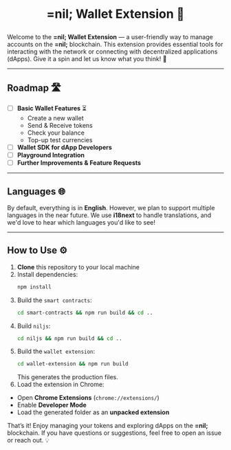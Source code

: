 # <p align="center">=nil; Wallet Extension 🔐</p>

Welcome to the **=nil; Wallet Extension** — a user-friendly way to manage accounts on the **=nil;** blockchain. This extension provides essential tools for interacting with the network or connecting with decentralized applications (dApps). Give it a spin and let us know what you think! 🚀

---

## Roadmap 🛣️

- [ ] **Basic Wallet Features** ⏳
    - Create a new wallet
    - Send & Receive tokens
    - Check your balance
    - Top-up test currencies
- [ ] **Wallet SDK for dApp Developers**
- [ ] **Playground Integration**
- [ ] **Further Improvements & Feature Requests**

---

## Languages 🌐

By default, everything is in **English**. However, we plan to support multiple languages in the near future. We use **i18next** to handle translations, and we'd love to hear which languages you'd like to see!

---

## How to Use ⚙️

1. **Clone** this repository to your local machine
2. Install dependencies:
   ```sh
   npm install
   ```
3. Build the `smart contracts`:
   ```sh
   cd smart-contracts && npm run build && cd ..
   ```
4. Build `niljs`:
   ```sh
   cd niljs && npm run build && cd ..
   ```
5. Build the `wallet extension`:
   ```sh
   cd wallet-extension && npm run build
   ```
   This generates the production files.
6. Load the extension in Chrome:
  - Open **Chrome Extensions** (`chrome://extensions/`)
  - Enable **Developer Mode**
  - Load the generated folder as an **unpacked extension**

That’s it! Enjoy managing your tokens and exploring dApps on the **=nil;** blockchain. If you have questions or suggestions, feel free to open an issue or reach out. 💡
